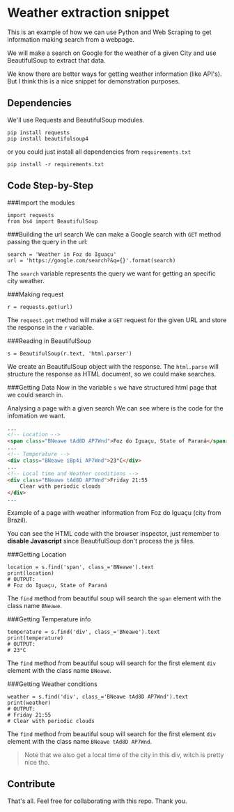# Weather extraction snippet

This is an example of how we can use Python and Web Scraping to get information making search from a webpage.

We will make a search on Google for the weather of a given City and use BeautifulSoup to extract that data.

We know there are better ways for getting weather information (like API's). But I think this is a nice snippet for demonstration purposes.
## Dependencies
We'll use Requests and BeautifulSoup modules.
````Python3
pip install requests
pip install beautifulsoup4
````
or you could just install all dependencies from ``requirements.txt``

````Python3
pip install -r requirements.txt
````

## Code Step-by-Step
###Import the modules

````Python3
import requests
from bs4 import BeautifulSoup
````

###Building the url search
We can make a Google search with ``GET`` method passing the query in the url:

````Python3
search = 'Weather in Foz do Iguaçu'
url = 'https://google.com/search?&q={}'.format(search)
````
The ``search`` variable represents the query we want for getting an specific city weather.

###Making request
````Python3
r = requests.get(url)
````
The ``request.get`` method will make a ``GET`` request for the given URL and store the response in the ``r`` variable.


###Reading in BeautifulSoup
````Python3
s = BeautifulSoup(r.text, 'html.parser')
````
We create an BeautifulSoup object with the response. The ``html.parse`` will structure the response as HTML document, so we could make searches.


###Getting Data
Now in the variable ``s`` we have structured html page that we could search in.

Analysing a page with a given search We can see where is the code for the infomation we want.
````html
...
<!-- Location -->
<span class="BNeawe tAd8D AP7Wnd">Foz do Iguaçu, State of Paraná</span>
...
<!-- Temperature -->
<div class="BNeawe iBp4i AP7Wnd">23°C</div>
...
<!-- Local time and Weather conditions -->
<div class="BNeawe tAd8D AP7Wnd">Friday 21:55 
    Clear with periodic clouds
</div>
...
````
Example of a page with weather information from Foz do Iguaçu (city from Brazil).

You can see the HTML code with the browser inspector, just remember to **disable Javascript** since BeautifulSoup don't process the js files.

###Getting Location
````Python3
location = s.find('span', class_='BNeawe').text
print(location)
# OUTPUT: 
# Foz do Iguaçu, State of Paraná
````
The ``find`` method from beautiful soup will search the ``span`` element with the class name ``BNeawe``.

###Getting Temperature info
````Python3
temperature = s.find('div', class_='BNeawe').text
print(temperature)
# OUTPUT: 
# 23°C

````
The ``find`` method from beautiful soup will search for the first element ``div`` element with the class name ``BNeawe``.

###Getting Weather conditions
````Python3
weather = s.find('div', class_='BNeawe tAd8D AP7Wnd').text
print(weather)
# OUTPUT: 
# Friday 21:55 
# Clear with periodic clouds
````
The ``find`` method from beautiful soup will search for the first element ``div`` element with the class name ``BNeawe tAd8D AP7Wnd``.
>Note that we also get a local time of the city in this div, witch is pretty nice tho.






## Contribute
That's all. Feel free for collaborating with this repo. Thank you.